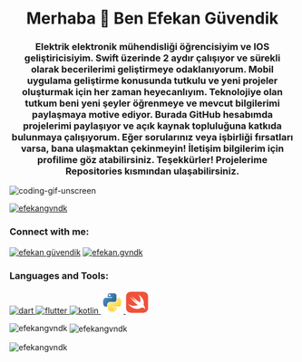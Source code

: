 <h1 align="center">Merhaba 👋 Ben Efekan Güvendik</h1>
<h3 align="center">Elektrik elektronik mühendisliği öğrencisiyim ve IOS geliştiricisiyim. Swift üzerinde 2 aydır çalışıyor ve sürekli olarak becerilerimi geliştirmeye odaklanıyorum. Mobil uygulama geliştirme konusunda tutkulu ve yeni projeler oluşturmak için her zaman heyecanlıyım. Teknolojiye olan tutkum beni yeni şeyler öğrenmeye ve mevcut bilgilerimi paylaşmaya motive ediyor. Burada GitHub hesabımda projelerimi paylaşıyor ve açık kaynak topluluğuna katkıda bulunmaya çalışıyorum. Eğer sorularınız veya işbirliği fırsatları varsa, bana ulaşmaktan çekinmeyin! İletişim bilgilerim için profilime göz atabilirsiniz. Teşekkürler! Projelerime Repositories kısmından ulaşabilirsiniz.</h3>

![coding-gif-unscreen](https://github.com/efekangvndk/efekangvndk/assets/76440360/3b4848ed-0f33-4ef3-b51e-fc37d8da0813)

<p align="left"> <a href="https://github.com/ryo-ma/github-profile-trophy"><img src="https://github-profile-trophy.vercel.app/?username=efekangvndk" alt="efekangvndk" /></a> </p>

<h3 align="left">Connect with me:</h3>
<p align="left">
<a href="https://linkedin.com/in/efekan güvendik" target="blank"><img align="center" src="https://raw.githubusercontent.com/rahuldkjain/github-profile-readme-generator/master/src/images/icons/Social/linked-in-alt.svg" alt="efekan güvendik" height="30" width="40" /></a>
<a href="https://instagram.com/efekan.gvndk" target="blank"><img align="center" src="https://raw.githubusercontent.com/rahuldkjain/github-profile-readme-generator/master/src/images/icons/Social/instagram.svg" alt="efekan.gvndk" height="30" width="40" /></a>
</p>

<h3 align="left">Languages and Tools:</h3>
<p align="left"> <a href="https://dart.dev" target="_blank" rel="noreferrer"> <img src="https://www.vectorlogo.zone/logos/dartlang/dartlang-icon.svg" alt="dart" width="40" height="40"/> </a> <a href="https://flutter.dev" target="_blank" rel="noreferrer"> <img src="https://www.vectorlogo.zone/logos/flutterio/flutterio-icon.svg" alt="flutter" width="40" height="40"/> </a> <a href="https://kotlinlang.org" target="_blank" rel="noreferrer"> <img src="https://www.vectorlogo.zone/logos/kotlinlang/kotlinlang-icon.svg" alt="kotlin" width="40" height="40"/> </a> <a href="https://www.python.org" target="_blank" rel="noreferrer"> <img src="https://raw.githubusercontent.com/devicons/devicon/master/icons/python/python-original.svg" alt="python" width="40" height="40"/> </a> <a href="https://developer.apple.com/swift/" target="_blank" rel="noreferrer"> <img src="https://raw.githubusercontent.com/devicons/devicon/master/icons/swift/swift-original.svg" alt="swift" width="40" height="40"/> </a> </p>

<p><img align="left" src="https://github-readme-stats.vercel.app/api/top-langs?username=efekangvndk&show_icons=true&locale=en&layout=compact" alt="efekangvndk" /></p>

<p>&nbsp;<img align="center" src="https://github-readme-stats.vercel.app/api?username=efekangvndk&show_icons=true&locale=en" alt="efekangvndk" /></p>

<p><img align="center" src="https://github-readme-streak-stats.herokuapp.com/?user=efekangvndk&" alt="efekangvndk" /></p>
